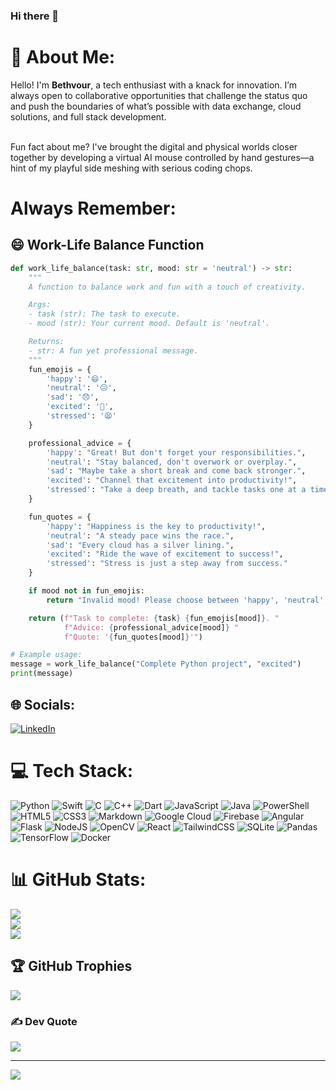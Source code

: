 ### Hi there 👋

# 💫 About Me:

Hello! I'm **Bethvour**, a tech enthusiast with a knack for innovation. I’m always open to collaborative opportunities that challenge the status quo and push the boundaries of what’s possible with data exchange, cloud solutions, and full stack development.

<br>Fun fact about me? I've brought the digital and physical worlds closer together by developing a virtual AI mouse controlled by hand gestures—a hint of my playful side meshing with serious coding chops.<br>

# Always Remember:

## 😄 Work-Life Balance Function

```python
def work_life_balance(task: str, mood: str = 'neutral') -> str:
    """
    A function to balance work and fun with a touch of creativity.

    Args:
    - task (str): The task to execute.
    - mood (str): Your current mood. Default is 'neutral'.

    Returns:
    - str: A fun yet professional message.
    """
    fun_emojis = {
        'happy': '😄',
        'neutral': '😐',
        'sad': '😞',
        'excited': '🤩',
        'stressed': '😫'
    }

    professional_advice = {
        'happy': "Great! But don't forget your responsibilities.",
        'neutral': "Stay balanced, don't overwork or overplay.",
        'sad': "Maybe take a short break and come back stronger.",
        'excited': "Channel that excitement into productivity!",
        'stressed': "Take a deep breath, and tackle tasks one at a time."
    }

    fun_quotes = {
        'happy': "Happiness is the key to productivity!",
        'neutral': "A steady pace wins the race.",
        'sad': "Every cloud has a silver lining.",
        'excited': "Ride the wave of excitement to success!",
        'stressed': "Stress is just a step away from success."
    }

    if mood not in fun_emojis:
        return "Invalid mood! Please choose between 'happy', 'neutral', 'sad', 'excited', or 'stressed'."

    return (f"Task to complete: {task} {fun_emojis[mood]}. "
            f"Advice: {professional_advice[mood]} "
            f"Quote: '{fun_quotes[mood]}'")

# Example usage:
message = work_life_balance("Complete Python project", "excited")
print(message)

```


## 🌐 Socials:
 [![LinkedIn](https://img.shields.io/badge/LinkedIn-%230077B5.svg?logo=linkedin&logoColor=white)](https://www.linkedin.com/in/bethvour-chike/) 

# 💻 Tech Stack:
![Python](https://img.shields.io/badge/python-3670A0?style=for-the-badge&logo=python&logoColor=ffdd54) ![Swift](https://img.shields.io/badge/swift-F54A2A?style=for-the-badge&logo=swift&logoColor=white) ![C](https://img.shields.io/badge/c-%2300599C.svg?style=for-the-badge&logo=c&logoColor=white) ![C++](https://img.shields.io/badge/c++-%2300599C.svg?style=for-the-badge&logo=c%2B%2B&logoColor=white) ![Dart](https://img.shields.io/badge/dart-%230175C2.svg?style=for-the-badge&logo=dart&logoColor=white) ![JavaScript](https://img.shields.io/badge/javascript-%23323330.svg?style=for-the-badge&logo=javascript&logoColor=%23F7DF1E) ![Java](https://img.shields.io/badge/java-%23ED8B00.svg?style=for-the-badge&logo=openjdk&logoColor=white) ![PowerShell](https://img.shields.io/badge/PowerShell-%235391FE.svg?style=for-the-badge&logo=powershell&logoColor=white) ![HTML5](https://img.shields.io/badge/html5-%23E34F26.svg?style=for-the-badge&logo=html5&logoColor=white) ![CSS3](https://img.shields.io/badge/css3-%231572B6.svg?style=for-the-badge&logo=css3&logoColor=white) ![Markdown](https://img.shields.io/badge/markdown-%23000000.svg?style=for-the-badge&logo=markdown&logoColor=white) ![Google Cloud](https://img.shields.io/badge/GoogleCloud-%234285F4.svg?style=for-the-badge&logo=google-cloud&logoColor=white) ![Firebase](https://img.shields.io/badge/firebase-%23039BE5.svg?style=for-the-badge&logo=firebase) ![Angular](https://img.shields.io/badge/angular-%23DD0031.svg?style=for-the-badge&logo=angular&logoColor=white) ![Flask](https://img.shields.io/badge/flask-%23000.svg?style=for-the-badge&logo=flask&logoColor=white) ![NodeJS](https://img.shields.io/badge/node.js-6DA55F?style=for-the-badge&logo=node.js&logoColor=white) ![OpenCV](https://img.shields.io/badge/opencv-%23white.svg?style=for-the-badge&logo=opencv&logoColor=white) ![React](https://img.shields.io/badge/react-%2320232a.svg?style=for-the-badge&logo=react&logoColor=%2361DAFB) ![TailwindCSS](https://img.shields.io/badge/tailwindcss-%2338B2AC.svg?style=for-the-badge&logo=tailwind-css&logoColor=white) ![SQLite](https://img.shields.io/badge/sqlite-%2307405e.svg?style=for-the-badge&logo=sqlite&logoColor=white) ![Pandas](https://img.shields.io/badge/pandas-%23150458.svg?style=for-the-badge&logo=pandas&logoColor=white) ![TensorFlow](https://img.shields.io/badge/TensorFlow-%23FF6F00.svg?style=for-the-badge&logo=TensorFlow&logoColor=white) ![Docker](https://img.shields.io/badge/docker-%230db7ed.svg?style=for-the-badge&logo=docker&logoColor=white)
# 📊 GitHub Stats:
![](https://github-readme-stats.vercel.app/api?username=bethvourc&theme=dark&hide_border=false&include_all_commits=false&count_private=false)<br/>
![](https://github-readme-streak-stats.herokuapp.com/?user=bethvourc&theme=dark&hide_border=false)<br/>
![](https://github-readme-stats.vercel.app/api/top-langs/?username=bethvourc&theme=dark&hide_border=false&include_all_commits=false&count_private=false&layout=compact)

## 🏆 GitHub Trophies
![](https://github-profile-trophy.vercel.app/?username=bethvourc&theme=radical&no-frame=false&no-bg=true&margin-w=4)

### ✍️ Dev Quote
![](https://quotes-github-readme.vercel.app/api?type=horizontal&theme=dark)

---
[![](https://visitcount.itsvg.in/api?id=bethvourc&icon=0&color=0)](https://visitcount.itsvg.in)

